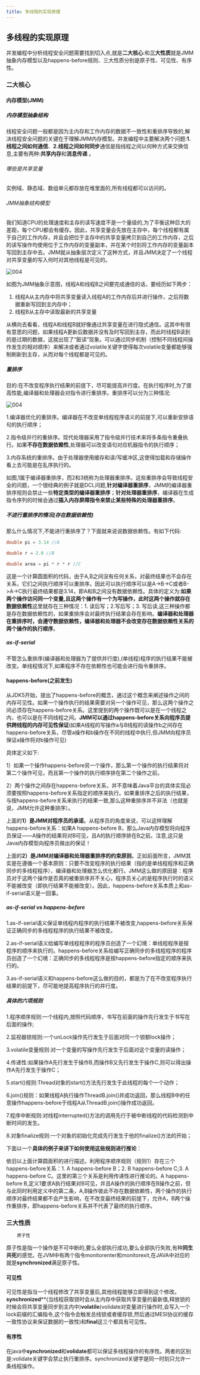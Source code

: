```yaml
---
title: 多线程的实现原理
---
```




## 多线程的实现原理

并发编程中分析线程安全问题需要找到切入点,就是**二大核心**:和**三大性质**就是JMM抽象内存模型以及happens-before规则、三大性质分别是原子性、可见性、有序性。

### 二大核心

#### 内存模型(JMM)

##### 内存模型抽象结构

​     线程安全问题一般都是因为主内存和工作内存的数据不一致性和重排序导致的,解决线程安全问题的关键在于理解JMM内存模型。并发编程中主要解决两个问题:**1.线程之间如何通信**、**2.线程之间如何同步**通信是指线程之间以何种方式来交换信息,主要有两种:**共享内存**和**消息传递** 。

###### 哪些是共享变量

 实例域、静态域、数组单元都存放在堆里面的,所有线程都可以访问的。        

###### JMM抽象结构模型

​       我们知道CPU的处理速度和主存的读写速度不是一个量级的,为了平衡这种巨大的差距，每个CPU都会有缓存。因此，共享变量会先放在主存中，每个线程都有属于自己的工作内存，并且会把位于主存中的共享变量拷贝到自己的工作内存，之后的读写操作均使用位于工作内存的变量副本，并在某个时刻将工作内存的变量副本写回到主存中去。JMM就从抽象层次定义了这种方式，并且JMM决定了一个线程对共享变量的写入何时对其他线程是可见的。

![004](https://raw.githubusercontent.com/onlyamonkey/newblog/master/source/_posts/images/004.png)

如图为JMM抽象示意图，线程A和线程B之间要完成通信的话，要经历如下两步：

1. 线程A从主内存中将共享变量读入线程A的工作内存后并进行操作，之后将数据重新写回到主内存中；
2. 线程B从主存中读取最新的共享变量

从横向去看看，线程A和线程B就好像通过共享变量在进行隐式通信。这其中有很有意思的问题，如果线程A更新后数据并没有及时写回到主存，而此时线程B读到的是过期的数据，这就出现了“脏读”现象。可以通过同步机制（控制不同线程间操作发生的相对顺序）来解决或者通过volatile关键字使得每次volatile变量都能够强制刷新到主存，从而对每个线程都是可见的。

##### 重排序

​    目的:在不改变程序执行结果的前提下，尽可能提高并行度。在执行程序时,为了提高性能,编译器和处理器会对指令进行重排序。重排序可以分为三种情况:

![004](https://raw.githubusercontent.com/onlyamonkey/newblog/master/source/_posts/images/005.png)

1.编译器优化的重排序。编译器在不改变单线程程序语义的前提下,可以重新安排语句的执行顺序；

2.指令级并行的重排序。现代处理器采用了指令级并行技术来将多条指令重叠执行。如果**不存在数据依赖性**,处理器可以改变语句对应机器指令的执行顺序；

3.内存系统的重排序。由于处理器使用缓存和读/写缓冲区,这使得加载和存储操作看上去可能是在乱序执行的。

如图,1属于编译器重排序，而2和3统称为处理器重排序。这些重排序会导致线程安全的问题，一个很经典的例子就是DCL问题,**针对编译器重排序**，JMM的编译器重排序规则会禁止一些**特定类型的编译器重排序**；**针对处理器重排序**，编译器在生成指令序列的时候会通过**插入内存屏障指令来禁止某些特殊的处理器重排序**。

##### 不进行重排序的情况(存在数据依赖性)

那么什么情况下,不能进行重排序了？下面就来说说数据依赖性。有如下代码:

```java
double pi = 3.14 //A

double r = 2.0 //B

double area = pi * r * r //C
```

这是一个计算圆面积的代码，由于A,B之间没有任何关系，对最终结果也不会存在关系，它们之间执行顺序可以重排序。因此可以执行顺序可以是A->B->C或者B->A->C执行最终结果都是3.14，即A和B之间没有数据依赖性。具体的定义为:**如果两个操作访问同一个变量,且这两个操作有一个为写操作，此时这两个操作就存在数据依赖性**这里就存在三种情况：1. 读后写；2.写后写；3. 写后读,这三种操作都是存在数据依赖性的，如果重排序会对最终执行结果会存在影响。**编译器和处理器在重排序时，会遵守数据依赖性，编译器和处理器不会改变存在数据依赖性关系的两个操作的执行顺序**。

##### as-if-serial

 不管怎么重排序(编译器和处理器为了提供并行度),(单线程)程序的执行结果不能被改变。单线程情况下,如果程序不存在依赖性也可能会进行指令重排序。

#### happens-before(之前发生)

​      从JDK5开始，提出了happens-before的概念，通过这个概念来阐述操作之间的内存可见性。如果一个操作执行的结果需要对另一个操作可见，那么这两个操作之间必须存在happens-before关系。这里提到的两个操作既可以是在一个线程之内，也可以是在不同线程之间。**JMM可以通过happens-before关系向程序员提供跨线程的内存可见性保证**(如果A线程的写操作a与B线程的读操作b之间存在happens-before关系，尽管a操作和b操作在不同的线程中执行,但JMM向程序员保证a操作将对b操作可见)

具体定义如下:

​     1）如果一个操作happens-before另一个操作，那么第一个操作的执行结果将对第二个操作可见，而且第一个操作的执行顺序排在第二个操作之前。

​    2）两个操作之间存在happens-before关系，并不意味着Java平台的具体实现必须要按照happens-before关系指定的顺序来执行。如果重排序之后的执行结果，与按happens-before关系来执行的结果一致,那么这种重排序并不非法（也就是说，JMM允许这种重排序）。

上面的**1）是JMM对程序员的承诺**。从程序员的角度来说，可以这样理解happens-before关系：如果A happens-before B，那么Java内存模型将向程序员保证——A操作的结果将对B可见，且A的执行顺序排在B之前。注意,这只是Java内存模型向程序员做出的保证！

上面的**2）是JMM对编译器和处理器重排序的约束原则**。正如前面所言，JMM其实是在遵循一个基本原则：只要不改变程序的执行结果（指的是单线程程序和正确同步的多线程程序），编译器和处理器怎么优化都行。JMM这么做的原因是：程序员对于这两个操作是否真的被重排序并不关心，程序员关心的是程序执行时的语义不能被改变（即执行结果不能被改变）。因此，happens-before关系本质上和as-if-serial语义是一回事。

##### as-if-serial vs happens-before

  1.as-if-serial语义保证单线程内程序的执行结果不被改变,happens-before关系保证正确同步的多线程程序的执行结果不被改变。

2.as-if-serial语义给编写单线程程序的程序员创造了一个幻境：单线程程序是按程序的顺序来执行的。happens-before关系给编写正确同步的多线程程序的程序员创造了一个幻境：正确同步的多线程程序是按happens-before指定的顺序来执行的。

3.as-if-serial语义和happens-before这么做的目的，都是为了在不改变程序执行结果的前提下，尽可能地提高程序执行的并行度。

##### 具体的六项规则

1.程序顺序规则:一个线程内,按照代码顺序，书写在前面的操作先行发生于书写在后面的操作;

2.监视器锁规则:一个unLock操作先行发生于后面对同一个锁额lock操作；

3.volatile变量规则:对一个变量的写操作先行发生于后面对这个变量的读操作；

4.传递性:如果操作A先行发生于操作B,而操作B又先行发生于操作C,则可以得出操作A先行发生于操作C；

5.start()规则:Thread对象的start()方法先行发生于此线程的每个一个动作；

6.join()规则：如果线程A执行操作ThreadB.join()并成功返回，那么线程B中的任意操作happens-before于线程A从ThreadB.join()操作成功返回。

7.程序中断规则:对线程interrupted()方法的调用先行于被中断线程的代码检测到中断时间的发生。

8.对象finalize规则:一个对象的初始化完成先行发生于他的finalize()方法的开始；

下面以一个**具体的例子来讲下如何使用这些规则进行推论**：

依旧以上面计算圆面积的进行描述。利用程序顺序规则（规则1）存在三个happens-before关系：1. A happens-before B；2. B happens-before C;3. A happens-before C。这里的第三个关系是利用传递性进行推论的。A happens-before B,定义1要求A执行结果对B可见，并且A操作的执行顺序在B操作之前，但与此同时利用定义中的第二条，A,B操作彼此不存在数据依赖性，两个操作的执行顺序对最终结果都不会产生影响，在不改变最终结果的前提下，允许A，B两个操作重排序，即happens-before关系并不代表了最终的执行顺序。

### 三大性质

```java
    原子性
```

​     原子性是指一个操作是不可中断的,要么全部执行成功,要么全部执行失败,有种**同生共死**的感觉。在JVM中有两个指令monitorenter和monitorexit,在JAVA中对应的就是**synchronized**满足原子性。

####    可见性

  可见性是指当一个线程修改了共享变量后,其他线程能够立即得到这个修改。**synchronized****(当线程获取锁时会从主内存中获取共享变量的最新值,释放锁的时候会将共享变量同步到主内中)**volatile**(volidate对变量进行操作时,会写入一个lock前缀的汇编指令,这个指令会触发总线锁或者缓存锁,然后通过MESI协议的缓存一致性协议来保证数据的一致性)和**final**这三个都具有可见性。

####    有序性

​        在java中**synchronized**和**volidate**都可以保证多线程操作的有序性。两者的区别是:volidate关键字会禁止执行重排序。synchronized关键字是同一时刻只允许一条线程操作。